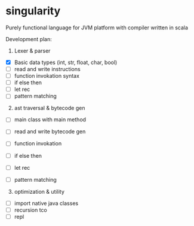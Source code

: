 # singularity
Purely functional language for JVM platform with compiler written in scala

Development plan:

1. Lexer & parser 
- [x] Basic data types (int, str, float, char, bool)
- [ ] read and write instructions
- [ ] function invokation syntax
- [ ] if else then
- [ ] let rec 
- [ ] pattern matching

2. ast traversal & bytecode gen
- [ ] main class with main method 
- [ ] read and write bytecode gen
- [ ] function invokation
- [ ] if else then
- [ ] let rec
- [ ] pattern matching


3. optimization & utility
- [ ] import native java classes
- [ ] recursion tco
- [ ] repl 
